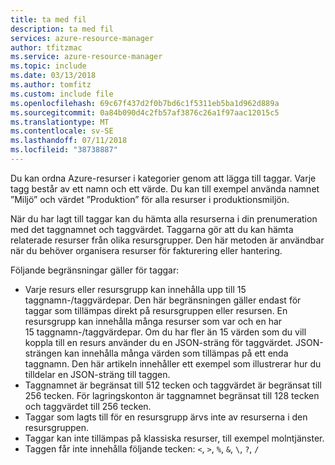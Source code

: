 ```yaml
---
title: ta med fil
description: ta med fil
services: azure-resource-manager
author: tfitzmac
ms.service: azure-resource-manager
ms.topic: include
ms.date: 03/13/2018
ms.author: tomfitz
ms.custom: include file
ms.openlocfilehash: 69c67f437d2f0b7bd6c1f5311eb5ba1d962d889a
ms.sourcegitcommit: 0a84b090d4c2fb57af3876c26a1f97aac12015c5
ms.translationtype: MT
ms.contentlocale: sv-SE
ms.lasthandoff: 07/11/2018
ms.locfileid: "38738887"
---
```

Du kan ordna Azure-resurser i kategorier genom att lägga till taggar. Varje tagg består av ett namn och ett värde. Du kan till exempel använda namnet ”Miljö” och värdet ”Produktion” för alla resurser i produktionsmiljön.

När du har lagt till taggar kan du hämta alla resurserna i din prenumeration med det taggnamnet och taggvärdet. Taggarna gör att du kan hämta relaterade resurser från olika resursgrupper. Den här metoden är användbar när du behöver organisera resurser för fakturering eller hantering.

Följande begränsningar gäller för taggar:

* Varje resurs eller resursgrupp kan innehålla upp till 15 taggnamn-/taggvärdepar. Den här begränsningen gäller endast för taggar som tillämpas direkt på resursgruppen eller resursen. En resursgrupp kan innehålla många resurser som var och en har 15 taggnamn-/taggvärdepar. Om du har fler än 15 värden som du vill koppla till en resurs använder du en JSON-sträng för taggvärdet. JSON-strängen kan innehålla många värden som tillämpas på ett enda taggnamn. Den här artikeln innehåller ett exempel som illustrerar hur du tilldelar en JSON-sträng till taggen.
* Taggnamnet är begränsat till 512 tecken och taggvärdet är begränsat till 256 tecken. För lagringskonton är taggnamnet begränsat till 128 tecken och taggvärdet till 256 tecken.
* Taggar som lagts till för en resursgrupp ärvs inte av resurserna i den resursgruppen.
* Taggar kan inte tillämpas på klassiska resurser, till exempel molntjänster.
* Taggen får inte innehålla följande tecken: `<`, `>`, `%`, `&`, `\`, `?`, `/`
